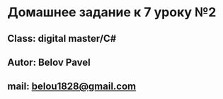 # Домашнее задание к 7 уроку №2

## Class: digital master/C#

## Autor: Belov Pavel

## mail: belou1828@gmail.com

